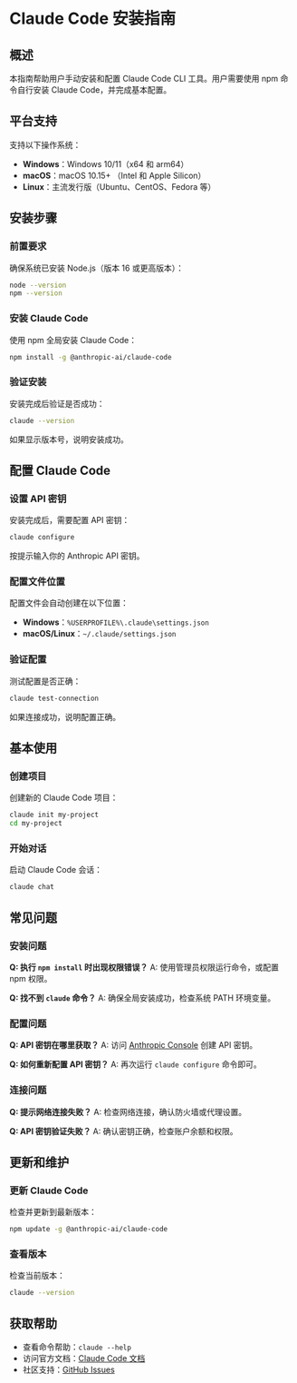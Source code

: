 # Claude Code 安装指南

## 概述

本指南帮助用户手动安装和配置 Claude Code CLI 工具。用户需要使用 npm 命令自行安装 Claude Code，并完成基本配置。

## 平台支持

支持以下操作系统：
- **Windows**：Windows 10/11（x64 和 arm64）
- **macOS**：macOS 10.15+ （Intel 和 Apple Silicon）
- **Linux**：主流发行版（Ubuntu、CentOS、Fedora 等）

## 安装步骤

### 前置要求

确保系统已安装 Node.js（版本 16 或更高版本）：
```bash
node --version
npm --version
```

### 安装 Claude Code

使用 npm 全局安装 Claude Code：
```bash
npm install -g @anthropic-ai/claude-code
```

### 验证安装

安装完成后验证是否成功：
```bash
claude --version
```

如果显示版本号，说明安装成功。

## 配置 Claude Code

### 设置 API 密钥

安装完成后，需要配置 API 密钥：
```bash
claude configure
```

按提示输入你的 Anthropic API 密钥。

### 配置文件位置

配置文件会自动创建在以下位置：
- **Windows**：`%USERPROFILE%\.claude\settings.json`
- **macOS/Linux**：`~/.claude/settings.json`

### 验证配置

测试配置是否正确：
```bash
claude test-connection
```

如果连接成功，说明配置正确。

## 基本使用

### 创建项目

创建新的 Claude Code 项目：
```bash
claude init my-project
cd my-project
```

### 开始对话

启动 Claude Code 会话：
```bash
claude chat
```

## 常见问题

### 安装问题

**Q: 执行 `npm install` 时出现权限错误？**
A: 使用管理员权限运行命令，或配置 npm 权限。

**Q: 找不到 `claude` 命令？**
A: 确保全局安装成功，检查系统 PATH 环境变量。

### 配置问题

**Q: API 密钥在哪里获取？**
A: 访问 [Anthropic Console](https://console.anthropic.com) 创建 API 密钥。

**Q: 如何重新配置 API 密钥？**
A: 再次运行 `claude configure` 命令即可。

### 连接问题

**Q: 提示网络连接失败？**
A: 检查网络连接，确认防火墙或代理设置。

**Q: API 密钥验证失败？**
A: 确认密钥正确，检查账户余额和权限。

## 更新和维护

### 更新 Claude Code

检查并更新到最新版本：
```bash
npm update -g @anthropic-ai/claude-code
```

### 查看版本

检查当前版本：
```bash
claude --version
```

## 获取帮助

- 查看命令帮助：`claude --help`
- 访问官方文档：[Claude Code 文档](https://docs.anthropic.com/claude/code)
- 社区支持：[GitHub Issues](https://github.com/anthropics/claude-code/issues)